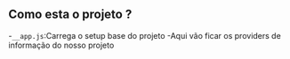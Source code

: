 

## Como esta o projeto ?
-`__app.js`:Carrega o setup base do projeto
 -Aqui vão ficar os providers de informação do nosso projeto